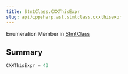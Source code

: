 ```yaml
---
title: StmtClass.CXXThisExpr
slug: api/cppsharp.ast.stmtclass.cxxthisexpr
---
```

Enumeration Member in [StmtClass](/api/cppsharp/ast/stmtclass)

## Summary



```csharp
CXXThisExpr = 43
```

